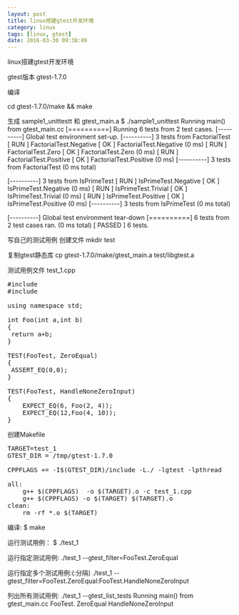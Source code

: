 ```yaml
---
layout: post
title: linux搭建gtest开发环境
category: linux
tags: [linux, gtest]
date: 2016-03-30 09:38:09
---
```


linux搭建gtest开发环境

gtest版本 gtest-1.7.0

编译

cd gtest-1.7.0/make && make

生成  sample1_unittestt 和 gtest_main.a
$ ./sample1_unittest 
Running main() from gtest_main.cc
[==========] Running 6 tests from 2 test cases.
[----------] Global test environment set-up.
[----------] 3 tests from FactorialTest
[ RUN      ] FactorialTest.Negative
[       OK ] FactorialTest.Negative (0 ms)
[ RUN      ] FactorialTest.Zero
[       OK ] FactorialTest.Zero (0 ms)
[ RUN      ] FactorialTest.Positive
[       OK ] FactorialTest.Positive (0 ms)
[----------] 3 tests from FactorialTest (0 ms total)

[----------] 3 tests from IsPrimeTest
[ RUN      ] IsPrimeTest.Negative
[       OK ] IsPrimeTest.Negative (0 ms)
[ RUN      ] IsPrimeTest.Trivial
[       OK ] IsPrimeTest.Trivial (0 ms)
[ RUN      ] IsPrimeTest.Positive
[       OK ] IsPrimeTest.Positive (0 ms)
[----------] 3 tests from IsPrimeTest (0 ms total)

[----------] Global test environment tear-down
[==========] 6 tests from 2 test cases ran. (0 ms total)
[  PASSED  ] 6 tests.


写自己的测试用例
创建文件
mkdir test

复制gtest静态库
cp gtest-1.7.0/make/gtest_main.a test/libgtest.a

测试用例文件 test_1.cpp
<pre>
#include <iostream>  
#include <gtest/gtest.h>  
  
using namespace std;  
  
int Foo(int a,int b)  
{  
 return a+b;  
}  
  
TEST(FooTest, ZeroEqual)  
{  
 ASSERT_EQ(0,0);  
}  
  
TEST(FooTest, HandleNoneZeroInput)  
{  
    EXPECT_EQ(6, Foo(2, 4));  
    EXPECT_EQ(12,Foo(4, 10));  
}  
</pre>

创建Makefile
<pre>
TARGET=test_1
GTEST_DIR = /tmp/gtest-1.7.0

CPPFLAGS += -I$(GTEST_DIR)/include -L./ -lgtest -lpthread
  
all:  
	g++ $(CPPFLAGS)  -o $(TARGET).o -c test_1.cpp  
	g++ $(CPPFLAGS) -o $(TARGET) $(TARGET).o  
clean:  
	rm -rf *.o $(TARGET) 
</pre>

编译:
	$ make

运行测试用例：
	$ ./test_1
	
运行指定测试用例:
	./test_1 --gtest_filter=FooTest.ZeroEqual
	
运行指定多个测试用例:(:分隔)
	./test_1 --gtest_filter=FooTest.ZeroEqual:FooTest.HandleNoneZeroInput

列出所有测试用例:
	./test_1 --gtest_list_tests
Running main() from gtest_main.cc
FooTest.
  ZeroEqual
  HandleNoneZeroInput

